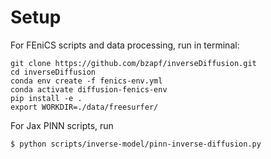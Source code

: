# Setup

For FEniCS scripts and data processing, run in terminal:

```
git clone https://github.com/bzapf/inverseDiffusion.git
cd inverseDiffusion
conda env create -f fenics-env.yml
conda activate diffusion-fenics-env
pip install -e .
export WORKDIR=./data/freesurfer/
```



For Jax PINN scripts, run
```
$ python scripts/inverse-model/pinn-inverse-diffusion.py
```
